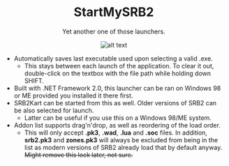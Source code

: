 # <div align="center">StartMySRB2</div>
<div align="center">Yet another one of those launchers.

![alt text](https://cdn.discordapp.com/attachments/637177717086879747/1060740189594583070/image.png)</div>
 - Automatically saves last executable used upon selecting a valid .exe.
	 - This stays between each launch of the application. To clear it out, double-click on the textbox with the file path while holding down SHIFT.
 - Built with .NET Framework 2.0, this launcher can be ran on Windows 98 or ME provided you installed it there first.
 - SRB2Kart can be started from this as well. Older versions of SRB2 can be also selected for launch.
	 - Latter can be useful if you use this on a Windows 98/ME system.
 - Addon list supports drag'n'drop, as well as reordering of the load order.
	 - This will only accept **.pk3**, **.wad**, **.lua** and **.soc** files. In addition, **srb2.pk3** and **zones.pk3** will always be excluded from being in the list as modern versions of SRB2 already load that by default anyway. ~~Might remove this lock later, not sure.~~
